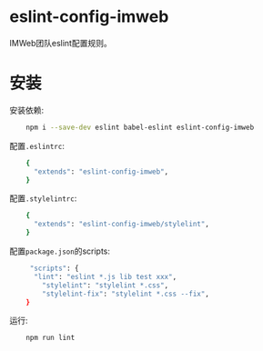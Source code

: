 # eslint-config-imweb
IMWeb团队eslint配置规则。

# 安装
安装依赖:

```bash
	npm i --save-dev eslint babel-eslint eslint-config-imweb
```

配置`.eslintrc`:

```bash
	{
	  "extends": "eslint-config-imweb",
	}
```

配置`.stylelintrc`:

```bash
	{
	  "extends": "eslint-config-imweb/stylelint",
	}
```

配置`package.json`的scripts:

```bash
	 "scripts": {
	  "lint": "eslint *.js lib test xxx",
		"stylelint": "stylelint *.css",
		"stylelint-fix": "stylelint *.css --fix",
	}
```

运行:

```bash
	npm run lint
```